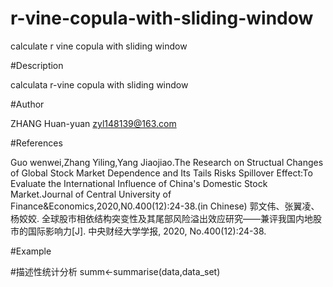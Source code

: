 # r-vine-copula-with-sliding-window

calculate r vine copula with sliding window

#Description

calculata r-vine copula with sliding window 

#Author

ZHANG Huan-yuan
<zyl148139@163.com>

#References

Guo wenwei,Zhang Yiling,Yang Jiaojiao.The Research on Structual Changes of Global Stock Market Dependence and Its Tails Risks Spillover Effect:To Evaluate the International Influence of China's Domestic Stock Market.Journal of Central University of Finance&Economics,2020,N0.400(12):24-38.(in Chinese) 
郭文伟、张翼凌、杨姣姣. 全球股市相依结构突变性及其尾部风险溢出效应研究——兼评我国内地股市的国际影响力[J]. 中央财经大学学报, 2020, No.400(12):24-38.

#Example

#描述性统计分析
summ<-summarise(data,data_set)
